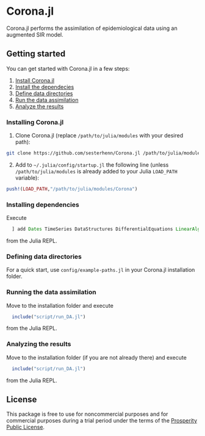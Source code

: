 # Corona.jl 
Corona.jl performs the assimilation of epidemiological data using an augmented SIR model.

## Getting started
You can get started with Corona.jl in a few steps:

1. [Install Corona.jl](#installing-coronajl)
2. [Install the dependecies](#installing-dependencies)
3. [Define data directories](#defining-data-directories)
3. [Run the data assimilation](#running-the-data-assimilation)
4. [Analyze the results](#analyzing-the-results)

### Installing Corona.jl
1. Clone Corona.jl (replace `/path/to/julia/modules` with your desired path):

  ```bash
  git clone https://github.com/sesterhenn/Corona.jl /path/to/julia/modules/Corona
  ```

2. Add to `~/.julia/config/startup.jl` the following line (unless `/path/to/julia/modules` is already added to your Julia `LOAD_PATH` variable):

  ```julia
  push!(LOAD_PATH,"/path/to/julia/modules/Corona")
  ```

### Installing dependencies
Execute
  
  ```julia
    ] add Dates TimeSeries DataStructures DifferentialEquations LinearAlgebra Flux Interpolations FFTW FileIO JLD2 DataFrames Unicode CSV Formatting Plots LaTeXStrings
  ```

from the Julia REPL.

### Defining data directories
For a quick start, use `config/example-paths.jl` in your Corona.jl installation folder.

### Running the data assimilation
Move to the installation folder and execute

  ```julia
    include("script/run_DA.jl")
  ```

from the Julia REPL.

### Analyzing the results 
Move to the installation folder (if you are not already there) and execute

  ```julia
    include("script/run_DA.jl")
  ```

from the Julia REPL.

## License
This package is free to use for noncommercial purposes and for commercial purposes during a trial period under the terms of the [Prosperity Public License](LICENSE.md).

